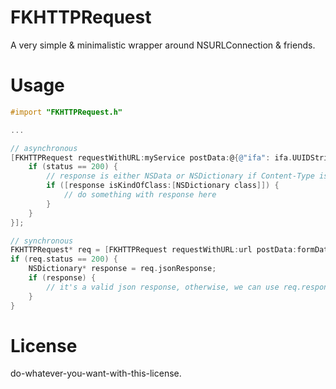 # FKHTTPRequest

A very simple & minimalistic wrapper around NSURLConnection & friends.

# Usage

```objective-c
#import "FKHTTPRequest.h"

...

// asynchronous
[FKHTTPRequest requestWithURL:myService postData:@{@"ifa": ifa.UUIDString} completion:^(int status, id response, NSError *error) {
    if (status == 200) {
	    // response is either NSData or NSDictionary if Content-Type is application/json
		if ([response isKindOfClass:[NSDictionary class]]) {
		    // do something with response here
		}
	}
}];

// synchronous
FKHTTPRequest* req = [FKHTTPRequest requestWithURL:url postData:formData];
if (req.status == 200) {
    NSDictionary* response = req.jsonResponse;
	if (response) {
	    // it's a valid json response, otherwise, we can use req.response, which is NSData
	}
}
```

# License

do-whatever-you-want-with-this-license.
